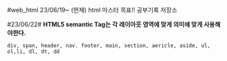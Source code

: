 #web_html
23/06/19~ (현재) html 마스터 목표!! 공부기록 저장소

#23/06/22#
**HTML5 semantic Tag는 각 레이아웃 영역에 맞게 의미에 맞게 사용해야한다.**
```
div, span, header, nav. footer, main, section, aericle, aside, ul, ol,li, dl, dt, dd
```
